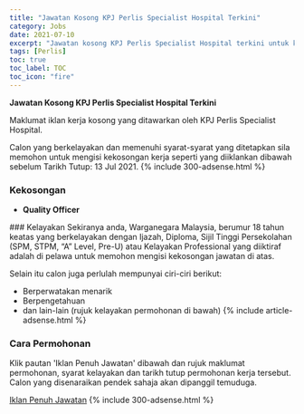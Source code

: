 ```yaml
---
title: "Jawatan Kosong KPJ Perlis Specialist Hospital Terkini" 
category: Jobs 
date: 2021-07-10 
excerpt: "Jawatan kosong KPJ Perlis Specialist Hospital terkini untuk kekosongan Quality Officer" 
tags: [Perlis] 
toc: true 
toc_label: TOC 
toc_icon: "fire" 
--- 
```


**Jawatan Kosong KPJ Perlis Specialist Hospital Terkini**

Maklumat iklan kerja kosong yang ditawarkan oleh KPJ Perlis Specialist Hospital. 

Calon yang berkelayakan dan memenuhi syarat-syarat yang ditetapkan sila memohon untuk mengisi kekosongan kerja seperti yang diiklankan dibawah sebelum Tarikh Tutup: 13 Jul 2021. 
{% include 300-adsense.html %} 
### Kekosongan 
<ul>
<li>
<p><strong>Quality Officer&#160;</strong></p>
</li>
</ul> 
### Kelayakan 
Sekiranya anda, Warganegara Malaysia, berumur 18 tahun keatas yang berkelayakan dengan Ijazah, Diploma, Sijil Tinggi Persekolahan (SPM, STPM, “A” Level, Pre-U) atau Kelayakan Professional yang diiktiraf adalah di pelawa untuk memohon mengisi kekosongan jawatan di atas.

Selain itu calon juga perlulah mempunyai ciri-ciri berikut:
- Berperwatakan menarik
- Berpengetahuan
- dan lain-lain (rujuk kelayakan permohonan di bawah) 
{% include article-adsense.html %} 
### Cara Permohonan 
Klik pautan 'Iklan Penuh Jawatan' dibawah dan rujuk maklumat permohonan, syarat kelayakan dan tarikh tutup permohonan kerja tersebut.
Calon yang disenaraikan pendek sahaja akan dipanggil temuduga.

<a href="http://infokerjaya.org/iklan-jawatan-kpj-perlis-specialist-hospital/" class="btn btn--info" target="_blank" rel="nofollow noopenner">Iklan Penuh Jawatan</a> 
{% include 300-adsense.html %} 